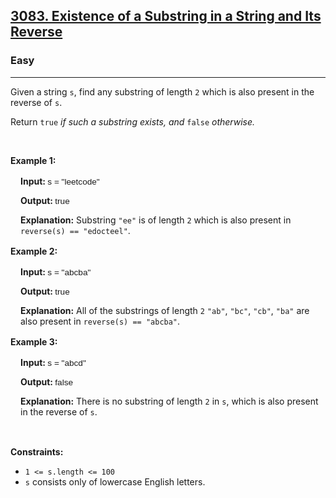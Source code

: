 <h2><a href="https://leetcode.com/problems/existence-of-a-substring-in-a-string-and-its-reverse/?envType=problem-list-v2&envId=string">3083. Existence of a Substring in a String and Its Reverse</a></h2><h3>Easy</h3><hr><p>Given a<strong> </strong>string <code>s</code>, find any <span data-keyword="substring">substring</span> of length <code>2</code> which is also present in the reverse of <code>s</code>.</p>

<p>Return <code>true</code><em> if such a substring exists, and </em><code>false</code><em> otherwise.</em></p>

<p>&nbsp;</p>
<p><strong class="example">Example 1:</strong></p>

<div class="example-block" style="border-color: var(--border-tertiary); border-left-width: 2px; color: var(--text-secondary); font-size: .875rem; margin-bottom: 1rem; margin-top: 1rem; overflow: visible; padding-left: 1rem;">
<p><strong>Input: </strong><span class="example-io" style="font-family: Menlo,sans-serif; font-size: 0.85rem;">s = &quot;leetcode&quot;</span></p>

<p><strong>Output: </strong><span class="example-io" style="font-family: Menlo,sans-serif; font-size: 0.85rem;">true</span></p>

<p><strong>Explanation:</strong> Substring <code>&quot;ee&quot;</code> is of length <code>2</code> which is also present in <code>reverse(s) == &quot;edocteel&quot;</code>.</p>
</div>

<p><strong class="example">Example 2:</strong></p>

<div class="example-block" style="border-color: var(--border-tertiary); border-left-width: 2px; color: var(--text-secondary); font-size: .875rem; margin-bottom: 1rem; margin-top: 1rem; overflow: visible; padding-left: 1rem;">
<p><strong>Input: </strong><span class="example-io" style="font-family: Menlo,sans-serif; font-size: 0.85rem;">s = &quot;abcba&quot;</span></p>

<p><strong>Output: </strong><span class="example-io" style="font-family: Menlo,sans-serif; font-size: 0.85rem;">true</span></p>

<p><strong>Explanation:</strong> All of the substrings of length <code>2</code> <code>&quot;ab&quot;</code>, <code>&quot;bc&quot;</code>, <code>&quot;cb&quot;</code>, <code>&quot;ba&quot;</code> are also present in <code>reverse(s) == &quot;abcba&quot;</code>.</p>
</div>

<p><strong class="example">Example 3:</strong></p>

<div class="example-block" style="border-color: var(--border-tertiary); border-left-width: 2px; color: var(--text-secondary); font-size: .875rem; margin-bottom: 1rem; margin-top: 1rem; overflow: visible; padding-left: 1rem;">
<p><strong>Input: </strong><span class="example-io" style="font-family: Menlo,sans-serif; font-size: 0.85rem;">s = &quot;abcd&quot;</span></p>

<p><strong>Output: </strong><span class="example-io" style="font-family: Menlo,sans-serif; font-size: 0.85rem;">false</span></p>

<p><strong>Explanation:</strong> There is no substring of length <code>2</code> in <code>s</code>, which is also present in the reverse of <code>s</code>.</p>
</div>

<p>&nbsp;</p>
<p><strong>Constraints:</strong></p>

<ul>
	<li><code>1 &lt;= s.length &lt;= 100</code></li>
	<li><code>s</code> consists only of lowercase English letters.</li>
</ul>
